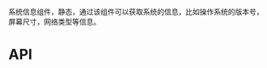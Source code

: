 系统信息组件，静态，通过该组件可以获取系统的信息，比如操作系统的版本号，屏幕尺寸，网络类型等信息。

# API
<!-- TOC --&
[ios ](#ios)
[android ](#android)
[vmVersion](#vmVersion)
[osVersion ](#osVersion)
[platform ](#platform)
[scale ](#scale)
[device](#device)
[screenSize](#screenSize)
[network ](#network)
[gc ](#gc)
[keepScreenOn](#keepScreenOn)
<!-- /TOC --&

##ios
| api  |参数   |返回参数   |平台   |备注|
| ------------ | ------------ | ------------ | ------------ |
| ios   |   -  |   Boolean| -|   是否是iOS平台|
```
例：
local isIOS = System:ios()
```

##android
| api  |参数   |返回参数   |平台   |备注|
| ------------ | ------------ | ------------ | ------------ |
| android    |   -  |   Boolean| -|   是否是Android平台|

```
例：
local isAndoroid = System:android()
```

##sdkVersion
| api  |参数   |返回参数   |平台   |备注|
| ------------ | ------------ | ------------ | ------------ |
| sdkVersion    |   -  |   String| -|   LuaView版本|
```
例：
local sdkVersion = System:sdkVersion()
```

##osVersion
| api  |参数   |返回参数   |平台   |备注|
| ------------ | ------------ | ------------ | ------------ |
| osVersion     |   -  |   String| -|   操作系统版本|
```
例：
local osVersion = System:osVersion()
```

##platform
| api  |参数   |返回参数   |平台   |备注|
| ------------ | ------------ | ------------ | ------------ |
| platform     |   -  |   String| -|   平台系统型号|

```
例：
local platform = System:platform()
```

##scale
| api  |参数   |返回参数   |平台   |备注|
| ------------ | ------------ | ------------ | ------------ |
| scale      |   -  |   Number| -|   屏幕缩放比|

```
例：
local scale = System:scale()
```

##device
| api  |参数   |返回参数   |平台   |备注|
| ------------ | ------------ | ------------ | ------------ |
| device       |   -  |   LuaTable| -|   设备信息|
```
例：
local deviceTable = System:device()
local device = deviceTable.device
local brand = deviceTable.brand
local product = deviceTable.product
local manufacturer = deviceTable.manufacturer
local windowWidth = deviceTable.window_width
local windowHeight = deviceTable.window_height
lcoal navHeight = deviceTable.nav_height
local bottomNavHeight=deviceTable.bottom_nav_height
local statusBarHeight = deviceTable.status_bar_height


```

##screenSize
| api  |参数   |返回参数   |平台   |备注|
| ------------ | ------------ | ------------ | ------------ |
| screenSize        |   -  |   width:Number,height:Number| -|   屏幕尺寸|
```
例：
local width,height = System:screenSize()
```

##gc
| api  |参数   |返回参数   |平台   |备注|
| ------------ | ------------ | ------------ | ------------ |
| gc        |   -  |   -| -|   执行内存回收|
```
例：
System:gc()
```

##keepScreenOn
| api  |参数   |返回参数   |平台   |备注|
| ------------ | ------------ | ------------ | ------------ |
| keepScreenOn        |   -  |   Boolean| -|   是否保持屏幕常亮|
```
例：
local keepScreenOn = System:keepScreenOn()
```